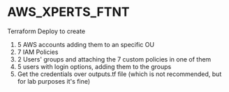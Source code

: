 # AWS_XPERTS_FTNT

Terraform Deploy to create
1. 5 AWS accounts adding them to an specific OU
2. 7 IAM Policies
3. 2 Users' groups and attaching the 7 custom policies in one of them
4. 5 users with login options, adding them to the groups
5. Get the credentials over outputs.tf file (which is not recommended, but for lab purposes it's fine)



